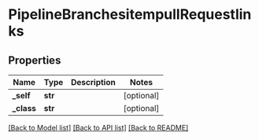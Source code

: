 # PipelineBranchesitempullRequestlinks

## Properties
Name | Type | Description | Notes
------------ | ------------- | ------------- | -------------
**_self** | **str** |  | [optional] 
**_class** | **str** |  | [optional] 

[[Back to Model list]](../README.md#documentation-for-models) [[Back to API list]](../README.md#documentation-for-api-endpoints) [[Back to README]](../README.md)


